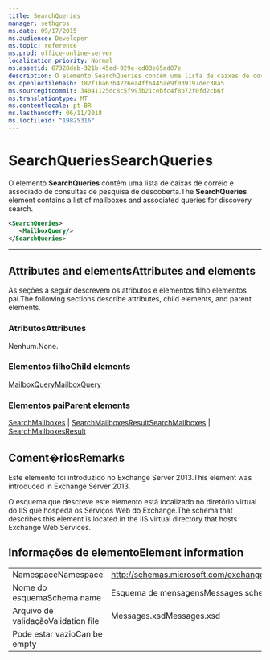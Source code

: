 ```yaml
---
title: SearchQueries
manager: sethgros
ms.date: 09/17/2015
ms.audience: Developer
ms.topic: reference
ms.prod: office-online-server
localization_priority: Normal
ms.assetid: 67328dab-321b-45ad-929e-cd83e65ad87e
description: O elemento SearchQueries contém uma lista de caixas de correio e associado de consultas de pesquisa de descoberta.
ms.openlocfilehash: 182f1ba63b4226ea4ff6445ae9f039197dec38a5
ms.sourcegitcommit: 34041125dc8c5f993b21cebfc4f8b72f0fd2cb6f
ms.translationtype: MT
ms.contentlocale: pt-BR
ms.lasthandoff: 06/11/2018
ms.locfileid: "19825316"
---
```

# <a name="searchqueries"></a><span data-ttu-id="48cdb-103">SearchQueries</span><span class="sxs-lookup"><span data-stu-id="48cdb-103">SearchQueries</span></span>

<span data-ttu-id="48cdb-104">O elemento **SearchQueries** contém uma lista de caixas de correio e associado de consultas de pesquisa de descoberta.</span><span class="sxs-lookup"><span data-stu-id="48cdb-104">The **SearchQueries** element contains a list of mailboxes and associated queries for discovery search.</span></span> 
  
```XML
<SearchQueries>
   <MailboxQuery/>
</SearchQueries>
```

 ****
## <a name="attributes-and-elements"></a><span data-ttu-id="48cdb-105">Attributes and elements</span><span class="sxs-lookup"><span data-stu-id="48cdb-105">Attributes and elements</span></span>

<span data-ttu-id="48cdb-106">As seções a seguir descrevem os atributos e elementos filho elementos pai.</span><span class="sxs-lookup"><span data-stu-id="48cdb-106">The following sections describe attributes, child elements, and parent elements.</span></span>
  
### <a name="attributes"></a><span data-ttu-id="48cdb-107">Atributos</span><span class="sxs-lookup"><span data-stu-id="48cdb-107">Attributes</span></span>

<span data-ttu-id="48cdb-108">Nenhum.</span><span class="sxs-lookup"><span data-stu-id="48cdb-108">None.</span></span>
  
### <a name="child-elements"></a><span data-ttu-id="48cdb-109">Elementos filho</span><span class="sxs-lookup"><span data-stu-id="48cdb-109">Child elements</span></span>

[<span data-ttu-id="48cdb-110">MailboxQuery</span><span class="sxs-lookup"><span data-stu-id="48cdb-110">MailboxQuery</span></span>](mailboxquery.md)
  
### <a name="parent-elements"></a><span data-ttu-id="48cdb-111">Elementos pai</span><span class="sxs-lookup"><span data-stu-id="48cdb-111">Parent elements</span></span>

<span data-ttu-id="48cdb-112">[SearchMailboxes](searchmailboxes.md) | [SearchMailboxesResult](searchmailboxesresult.md)</span><span class="sxs-lookup"><span data-stu-id="48cdb-112">[SearchMailboxes](searchmailboxes.md) | [SearchMailboxesResult](searchmailboxesresult.md)</span></span>
  
## <a name="remarks"></a><span data-ttu-id="48cdb-113">Coment�rios</span><span class="sxs-lookup"><span data-stu-id="48cdb-113">Remarks</span></span>

<span data-ttu-id="48cdb-114">Este elemento foi introduzido no Exchange Server 2013.</span><span class="sxs-lookup"><span data-stu-id="48cdb-114">This element was introduced in Exchange Server 2013.</span></span>
  
<span data-ttu-id="48cdb-115">O esquema que descreve este elemento está localizado no diretório virtual do IIS que hospeda os Serviços Web do Exchange.</span><span class="sxs-lookup"><span data-stu-id="48cdb-115">The schema that describes this element is located in the IIS virtual directory that hosts Exchange Web Services.</span></span>
  
## <a name="element-information"></a><span data-ttu-id="48cdb-116">Informações de elemento</span><span class="sxs-lookup"><span data-stu-id="48cdb-116">Element information</span></span>

|||
|:-----|:-----|
|<span data-ttu-id="48cdb-117">Namespace</span><span class="sxs-lookup"><span data-stu-id="48cdb-117">Namespace</span></span>  <br/> |http://schemas.microsoft.com/exchange/services/2006/messages  <br/> |
|<span data-ttu-id="48cdb-118">Nome do esquema</span><span class="sxs-lookup"><span data-stu-id="48cdb-118">Schema name</span></span>  <br/> |<span data-ttu-id="48cdb-119">Esquema de mensagens</span><span class="sxs-lookup"><span data-stu-id="48cdb-119">Messages schema</span></span>  <br/> |
|<span data-ttu-id="48cdb-120">Arquivo de validação</span><span class="sxs-lookup"><span data-stu-id="48cdb-120">Validation file</span></span>  <br/> |<span data-ttu-id="48cdb-121">Messages.xsd</span><span class="sxs-lookup"><span data-stu-id="48cdb-121">Messages.xsd</span></span>  <br/> |
|<span data-ttu-id="48cdb-122">Pode estar vazio</span><span class="sxs-lookup"><span data-stu-id="48cdb-122">Can be empty</span></span>  <br/> ||
   


